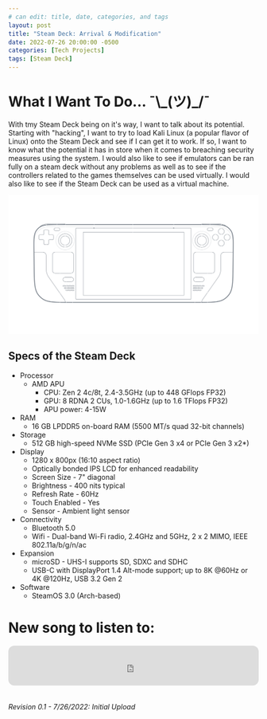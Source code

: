 ```yaml
---
# can edit: title, date, categories, and tags
layout: post
title: "Steam Deck: Arrival & Modification"
date: 2022-07-26 20:00:00 -0500
categories: [Tech Projects]
tags: [Steam Deck]
---
```


# What I Want To Do... ¯\\\_(ツ)_/¯
With tmy Steam Deck being on it's way, I want to talk about its potential. Starting with "hacking", I want to try to load Kali Linux (a popular flavor of Linux) onto the Steam Deck and see if I can get it to work. If so, I want to know what the potential it has in store when it comes to breaching security measures using the system. I would also like to see if emulators can be ran fully on a steam deck without any problems as well as to see if the controllers related to the games themselves can be used virtually. I would also like to see if the Steam Deck can be used as a virtual machine.


![SteamDeck](/assets/img/steam_deck_tech_specs.png)

## Specs of the Steam Deck
 * Processor
    * AMD APU
         * CPU: Zen 2 4c/8t, 2.4-3.5GHz (up to 448 GFlops FP32)
         * GPU: 8 RDNA 2 CUs, 1.0-1.6GHz (up to 1.6 TFlops FP32)
         * APU power: 4-15W
 * RAM
     * 16 GB LPDDR5 on-board RAM (5500 MT/s quad 32-bit channels)
 * Storage
     * 512 GB high-speed NVMe SSD (PCIe Gen 3 x4 or PCIe Gen 3 x2*)
 * Display
     * 1280 x 800px (16:10 aspect ratio)
     * Optically bonded IPS LCD for enhanced readability
     * Screen Size - 7" diagonal
     * Brightness - 400 nits typical
     * Refresh Rate - 60Hz
     * Touch Enabled - Yes
     * Sensor - Ambient light sensor
 * Connectivity
     * Bluetooth 5.0
     * Wifi - Dual-band Wi-Fi radio, 2.4GHz and 5GHz, 2 x 2 MIMO, IEEE 802.11a/b/g/n/ac
 * Expansion
     * microSD - UHS-I supports SD, SDXC and SDHC
     * USB-C with DisplayPort 1.4 Alt-mode support; up to 8K @60Hz or 4K @120Hz, USB 3.2 Gen 2
 * Software
     * SteamOS 3.0 (Arch-based)

# New song to listen to:
<iframe style="border-radius:12px" src="https://open.spotify.com/embed/track/3CLSHJv5aUROAN2vfOyCOh?utm_source=generator" width="100%" height="80" frameBorder="0" allowfullscreen="" allow="autoplay; clipboard-write; encrypted-media; fullscreen; picture-in-picture"></iframe>

<br>
<br>

_Revision 0.1 - 7/26/2022: Initial Upload_
<br>
